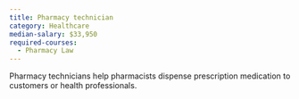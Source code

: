 ```yaml
---
title: Pharmacy technician
category: Healthcare
median-salary: $33,950
required-courses:
  - Pharmacy Law
---
```


Pharmacy technicians help pharmacists dispense prescription medication to customers or health professionals.
